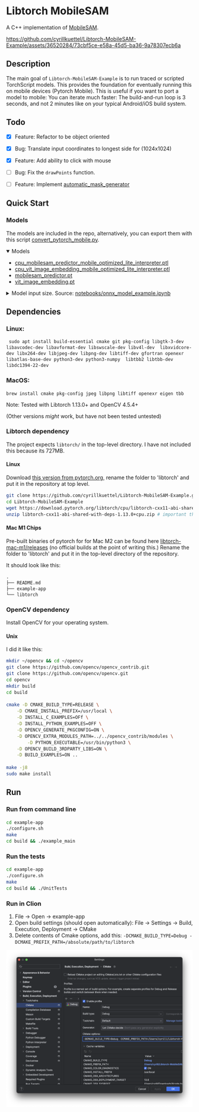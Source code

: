 # Libtorch MobileSAM 


A C++ implementation of [MobileSAM](https://github.com/ChaoningZhang/MobileSAM).



https://github.com/cyrillkuettel/Libtorch-MobileSAM-Example/assets/36520284/73cbf5ce-e58a-45d5-ba36-9a78307ecb6a



## Description

The main goal of `Libtorch-MobileSAM-Example` is to run traced or scripted TorchScript models. This provides the foundation for eventually running this on mobile devices (Pytorch Mobile).
This is useful if you want to port a model to mobile: You can iterate much faster: The build-and-run loop is 3 seconds, and not 2 minutes like on your typical Android/iOS build system.

## Todo

- [x] Feature: Refactor to be object oriented
- [x] Bug: Translate input coordinates to longest side for (1024x1024)
- [x] Feature: Add ability to click with mouse 
- [ ] Bug: Fix the `drawPoints` function. 
- [ ] Feature: Implement [automatic_mask_generator](https://github.com/ChaoningZhang/MobileSAM/blob/master/mobile_sam/automatic_mask_generator.py)



## Quick Start
### Models

The models are included in the repo, alternatively, you can export them with this script [convert_pytorch_mobile.py](https://github.com/cmarschner/MobileSAM/blob/cmarschner/convert/scripts/convert_pytorch_mobile.py).

<details open>
    <summary>Models</summary>
    <ul>
        <li>
            <a href="https://github.com/cyrillkuettel/Libtorch-MobileSAM-Example/tree/master/example-app/models/">cpu_mobilesam_predictor_mobile_optimized_lite_interpreter.ptl</a>
        </li>
        <li>
            <a href="https://github.com/cyrillkuettel/Libtorch-MobileSAM-Example/blob/master/example-app/models/cpu_vit_image_embedding_mobile_optimized_lite_interpreter.ptl">cpu_vit_image_embedding_mobile_optimized_lite_interpreter.ptl</a>
        </li>
        <li>
            <a href="https://github.com/cyrillkuettel/Libtorch-MobileSAM-Example/blob/master/example-app/models/mobilesam_predictor.pt">mobilesam_predictor.pt</a>
        </li>
        <li>
            <a href="https://github.com/cyrillkuettel/Libtorch-MobileSAM-Example/blob/master/example-app/models/vit_image_embedding.pt">vit_image_embedding.pt</a>
        </li>
    </ul>
</details>

<details>
<summary>Model input size. Source:
    <a href="https://github.com/ChaoningZhang/MobileSAM/blob/12d80d4e32b277de299130d8ce28cc949fb54b6c/notebooks/onnx_model_example.ipynb">notebooks/onnx_model_example.ipynb</a></summary>
    <ul>
        <li>
            `image_embeddings`: The image embedding from predictor.get_image_embedding(). Has a batch index of length 1.
        </li>
        <li>
            `point_coords`: Coordinates of sparse input prompts, corresponding to both point inputs and box inputs.
            Boxes
            are encoded using two points, one for the top-left corner and one for the bottom-right corner. Coordinates
            must already be transformed to long-side 1024. Has a batch index of length 1.
        </li>
        <li>
            `point_labels`: Labels for the sparse input prompts. 0 is a negative input point, 1 is a positive input
            point,
            2 is a top-left box corner, 3 is a bottom-right box corner, and -1 is a padding point. If there is no box
            input, a single padding point with label -1 and coordinates (0.0, 0.0) should be concatenated.
        </li>
        <li>
            `mask_input`: A mask input to the model with shape 1x1x256x256. This must be supplied even if there is no
            mask
            input. In this case, it can just be zeros.
        </li>
        <li>
            `has_mask_input`: An indicator for the mask input. 1 indicates a mask input, 0 indicates no mask input.
        </li>
        <li>
            `orig_im_size`: The size of the input image in (H,W) format, before any transformation.
        </li>
    </ul>
</details>



##  Dependencies
### Linux: 
```console
 sudo apt install build-essential cmake git pkg-config libgtk-3-dev libavcodec-dev libavformat-dev libswscale-dev libv4l-dev  libxvidcore-dev libx264-dev libjpeg-dev libpng-dev libtiff-dev gfortran openexr libatlas-base-dev python3-dev python3-numpy  libtbb2 libtbb-dev libdc1394-22-dev
```

### MacOS: 
```console
brew install cmake pkg-config jpeg libpng libtiff openexr eigen tbb
```
Note: Tested with Libtorch 1.13.0+ and OpenCV 4.5.4+

(Other versions _might_ work, but have not been tested untested)

### Libtorch dependency
The project expects `libtorch/` in the top-level directory. I have not included this because its 727MB. 

#### Linux

Download [this version from pytorch.org](https://download.pytorch.org/libtorch/cpu/libtorch-cxx11-abi-shared-with-deps-1.13.0%2Bcpu.zip), rename the folder to 'libtorch' and put it in the repository at top level.

```bash
git clone https://github.com/cyrillkuettel/Libtorch-MobileSAM-Example.git
cd Libtorch-MobileSAM-Example
wget https://download.pytorch.org/libtorch/cpu/libtorch-cxx11-abi-shared-with-deps-1.13.0%2Bcpu.zip
unzip libtorch-cxx11-abi-shared-with-deps-1.13.0+cpu.zip # important that it's the  `cxx11 ABI` version, works with OpenCV)
```

#### Mac M1 Chips

Pre-built binaries of pytorch for for Mac M2 can be found here [libtorch-mac-m1/releases](https://github.com/mlverse/libtorch-mac-m1/releases) (no official builds at the point of writing this.)
Rename the folder to 'libtorch' and put it in the top-level directory of the repository.

It should look like this:

```
.
├── README.md
├── example-app
└── libtorch
```

### OpenCV dependency
Install OpenCV for your operating system. 
#### Unix
I did it like this: 

```bash
mkdir ~/opencv && cd ~/opencv
git clone https://github.com/opencv/opencv_contrib.git
git clone https://github.com/opencv/opencv.git
cd opencv
mkdir build 
cd build

cmake -D CMAKE_BUILD_TYPE=RELEASE \
	-D CMAKE_INSTALL_PREFIX=/usr/local \
	-D INSTALL_C_EXAMPLES=OFf \
	-D INSTALL_PYTHON_EXAMPLES=OFF \
	-D OPENCV_GENERATE_PKGCONFIG=ON \
	-D OPENCV_EXTRA_MODULES_PATH=../../opencv_contrib/modules \
        -D PYTHON_EXECUTABLE=/usr/bin/python3 \
	-D OPENCV_BUILD_3RDPARTY_LIBS=ON \
	-D BUILD_EXAMPLES=ON ..
  
make -j8
sudo make install
```


## Run
### Run from command line

```bash
cd example-app
./configure.sh
make
cd build && ./example_main
```

### Run the tests

```bash
cd example-app
./configure.sh
make
cd build && ./UnitTests
```



### Run in Clion 

1. File -> Open -> example-app
2. Open build settings (should open automatically): File -> Settings -> Build, Execution, Deployment -> CMake 
3. Delete contents of Cmake options, add this: `-DCMAKE_BUILD_TYPE=Debug -DCMAKE_PREFIX_PATH=/absolute/path/to/libtorch`

![Clion_setup.png](example-app%2FClion_setup.png)
